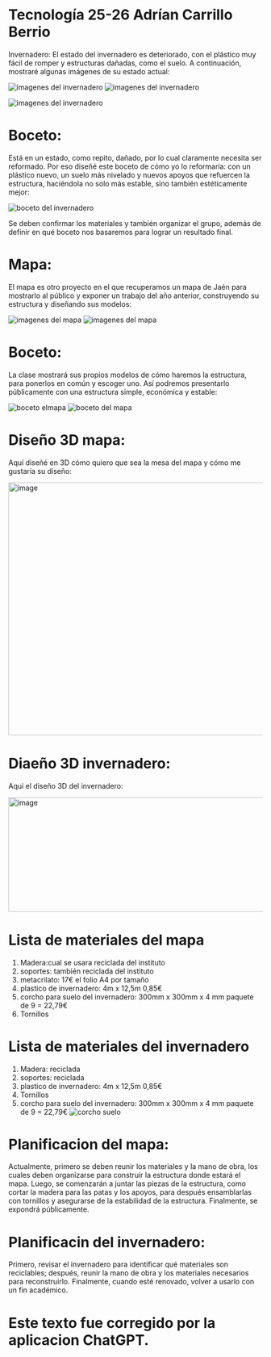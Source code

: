 # Tecnología 25-26 Adrían Carrillo Berrio 
Invernadero: El estado del invernadero es deteriorado, con el plástico muy fácil de romper y estructuras dañadas, como el suelo. A continuación, mostraré algunas imágenes de su estado actual:

![imagenes del invernadero](imagenes/invernadero.jpg)  ![imagenes del invernadero](imagenes/invernadero_1.jpg)

![imagenes del invernadero](imagenes/invernadero_2.jpg)

# Boceto:
Está en un estado, como repito, dañado, por lo cual claramente necesita ser reformado. Por eso diseñé este boceto de cómo yo lo reformaría: con un plástico nuevo, un suelo más nivelado y nuevos apoyos que refuercen la estructura, haciéndola no solo más estable, sino también estéticamente mejor:

![boceto del invernadero](imagenes/bocetoinvernader1.jpg)

Se deben confirmar los materiales y también organizar el grupo, además de definir en qué boceto nos basaremos para lograr un resultado final.

# Mapa:
El mapa es otro proyecto en el que recuperamos un mapa de Jaén para mostrarlo al público y exponer un trabajo del año anterior, construyendo su estructura y diseñando sus modelos:

![imagenes del mapa](imagenes/mapa_1.jpg) ![imagenes del mapa](imagenes/mapa_0.jpg)

# Boceto:
La clase mostrará sus propios modelos de cómo haremos la estructura, para ponerlos en común y escoger uno. Así podremos presentarlo públicamente con una estructura simple, económica y estable:

![boceto elmapa](imagenes/bocetoeluno.jpg) ![boceto del mapa](imagenes/bocetoeldos.jpg)

# Diseño 3D mapa:
Aquí diseñé en 3D cómo quiero que sea la mesa del mapa y cómo me gustaría su diseño:

<img width="756" height="501" alt="image" src="https://github.com/user-attachments/assets/61c20c8e-d766-4019-a436-a10b30dd3f1c" />


# Diaeño 3D invernadero:

Aqui el diseño 3D del invernadero:

<img width="535" height="227" alt="image" src="https://github.com/user-attachments/assets/ec44f594-3c0c-4ac8-b4d4-2fe3d72093ab" />


# Lista de materiales del mapa

1. Madera:cual se usara reciclada del instituto
2. soportes: también reciclada del instituto
3. metacrilato: 17€ el folio A4 por tamaño
4. plastico de invernadero: 4m x 12,5m 0,85€
5. corcho para suelo del invernadero: 300mm x 300mm x 4 mm paquete de 9 = 22,79€
6. Tornillos

# Lista de materiales del invernadero

1. Madera: reciclada
2. soportes: reciclada
3. plastico de invernadero: 4m x 12,5m 0,85€
4. Tornillos
5.  corcho para suelo del invernadero: 300mm x 300mm x 4 mm paquete de 9 = 22,79€
  ![corcho suelo](imagenes/corchosuelo.jpg)


# Planificacion del mapa:
Actualmente, primero se deben reunir los materiales y la mano de obra, los cuales deben organizarse para construir la estructura donde estará el mapa. Luego, se comenzarán a juntar las piezas de la estructura, como cortar la madera para las patas y los apoyos, para después ensamblarlas con tornillos y asegurarse de la estabilidad de la estructura. Finalmente, se expondrá públicamente.

# Planificacin del invernadero:

Primero, revisar el invernadero para identificar qué materiales son reciclables; después, reunir la mano de obra y los materiales necesarios para reconstruirlo. Finalmente, cuando esté renovado, volver a usarlo con un fin académico.

# Este texto fue corregido por la aplicacion ChatGPT.
